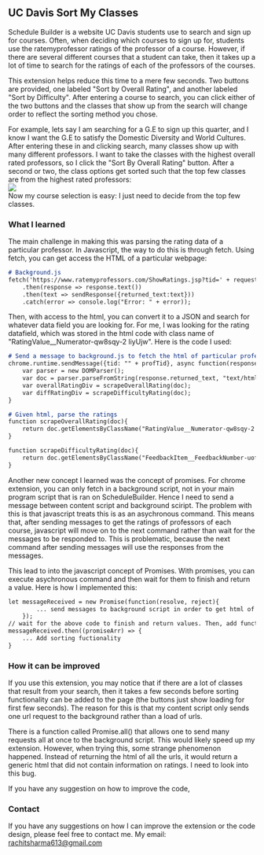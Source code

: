 ## UC Davis Sort My Classes

Schedule Builder is a website UC Davis students use to search and sign up for courses. Often, when deciding which courses to sign up for, 
students use the ratemyprofessor ratings of the professor of a course. However, if there are several different courses that a student
can take, then it takes up a lot of time to search for the ratings of each of the professors of the courses. 

This extension helps reduce this time to a mere few seconds. Two buttons are provided, one labeled "Sort by Overall Rating", and another labeled
"Sort by Difficulty". After entering a course to search, you can click either of the two buttons and the classes that show up from the search 
will change order to reflect the sorting method you chose.

For example, lets say I am searching for a G.E to sign up this quarter, and I know I want the G.E to satisfy the Domestic Diversity and World Cultures. After entering these in and clicking search, many classes show up with many different professors. I want to take the classes with 
the highest overall rated professors, so I click the "Sort By Overall Rating" button. After a second or two, the class options get sorted such that the top few classes are from the highest rated professors: <img src="https://rachitsharma2001.github.io/SortMyClasses/images/SortExample.png" style="display: block; margin: auto;" /> Now my course selection is easy: I just need to decide from the top few classes. 

### What I learned

The main challenge in making this was parsing the rating data of a particular professor. In Javascript, the way to do this is through fetch. 
Using fetch, you can get access the HTML of a particular webpage:

```markdown
# Background.js
fetch('https://www.ratemyprofessors.com/ShowRatings.jsp?tid=' + request.tid)
    .then(response => response.text())
    .then(text => sendResponse({returned_text:text}))
    .catch(error => console.log("Error: " + error));

```

Then, with access to the html, you can convert it to a JSON and search for whatever data field you are looking for. For me, I was looking for the rating datafield, which was stored in the html code with class name of "RatingValue__Numerator-qw8sqy-2 liyUjw". Here is the code I used:

```markdown
# Send a message to background.js to fetch the html of particular professor
chrome.runtime.sendMessage({tid: "" + profTid}, async function(response) {
    var parser = new DOMParser();
    var doc = parser.parseFromString(response.returned_text, "text/html");
    var overallRatingDiv = scrapeOverallRating(doc);
    var diffRatingDiv = scrapeDifficultyRating(doc);
}

# Given html, parse the ratings
function scrapeOverallRating(doc){
    return doc.getElementsByClassName("RatingValue__Numerator-qw8sqy-2 liyUjw")[0];
}

function scrapeDifficultyRating(doc){
    return doc.getElementsByClassName("FeedbackItem__FeedbackNumber-uof32n-1 kkESWs")[1];
}

```

Another new concept I learned was the concept of promises. For chrome extension, you can only fetch in a background script, not in your main program script that is ran on ScheduleBuilder. Hence I need to send a message between content script and background sciript. The problem with this is that javascript treats this is as an asychronous command. This means that, after sending messages to get the ratings of professors 
of each course, javascript will move on to the next command rather than wait for the messages to be responded to. This is problematic, because the next command after sending messages will use the responses from the messages. 

This lead to into the javascript concept of Promises. With promises, you can execute asychronous command and then wait for them to finish and 
return a value. Here is how I implemented this:

```markdown
let messageReceived = new Promise(function(resolve, reject){
        ... send messages to background script in order to get html of professor pages, and then scrape for the ratings from the html.
    });
// wait for the above code to finish and return values. Then, add functionality to sort classes by ratings
messageReceived.then((promiseArr) => {
    ... Add sorting fuctionality
}
```

### How it can be improved

If you use this extension, you may notice that if there are a lot of classes that result from your search, then it takes a few seconds before sorting functionality can be added to the page (the buttons just show loading for first few seconds). The reason for this is that my content script only sends one url request to the background rather than a load of urls. 

There is a function called Promise.all() that allows one to send many requests all at once to the background script. This would likely speed up my extension. However, when trying this, some strange phenomenon happened. Instead of returning the html of all the urls, it would return a generic html that did not contain information on ratings. I need to look into this bug. 

If you have any suggestion on how to improve the code, 
### Contact

If you have any suggestions on how I can improve the extension or the code design, please feel free to contact me. 
My email: rachitsharma613@gmail.com
